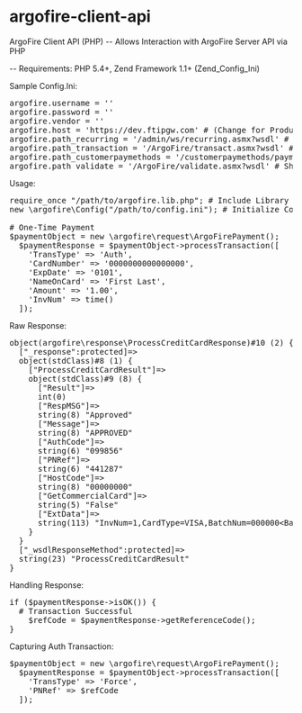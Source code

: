 argofire-client-api
===================

ArgoFire Client API (PHP)
-- Allows Interaction with ArgoFire Server API via PHP

-- Requirements: PHP 5.4+, Zend Framework 1.1+ (Zend_Config_Ini)

Sample Config.Ini:
<pre>
argofire.username = ''
argofire.password = ''
argofire.vendor = ''
argofire.host = 'https://dev.ftipgw.com' # (Change for Production)
argofire.path_recurring = '/admin/ws/recurring.asmx?wsdl' # Should Not Change
argofire.path_transaction = '/ArgoFire/transact.asmx?wsdl' # Should Not Change
argofire.path_customerpaymethods = '/customerpaymethods/paymethods.asmx?wsdl' # Should Not Change
argofire.path_validate = '/ArgoFire/validate.asmx?wsdl' # Should Not Change
</pre>


Usage:
<pre>
require_once "/path/to/argofire.lib.php"; # Include Library Wrapper
new \argofire\Config("/path/to/config.ini"); # Initialize Config Values

# One-Time Payment
$paymentObject = new \argofire\request\ArgoFirePayment();
  $paymentResponse = $paymentObject->processTransaction([
    'TransType' => 'Auth',
    'CardNumber' => '0000000000000000',
    'ExpDate' => '0101',
    'NameOnCard' => 'First Last',
    'Amount' => '1.00',
    'InvNum' => time()
  ]);
</pre>

Raw Response:
<pre>
object(argofire\response\ProcessCreditCardResponse)#10 (2) {
  ["_response":protected]=>
  object(stdClass)#8 (1) {
    ["ProcessCreditCardResult"]=>
    object(stdClass)#9 (8) {
      ["Result"]=>
      int(0)
      ["RespMSG"]=>
      string(8) "Approved"
      ["Message"]=>
      string(8) "APPROVED"
      ["AuthCode"]=>
      string(6) "099856"
      ["PNRef"]=>
      string(6) "441287"
      ["HostCode"]=>
      string(8) "00000000"
      ["GetCommercialCard"]=>
      string(5) "False"
      ["ExtData"]=>
      string(113) "InvNum=1,CardType=VISA,BatchNum=000000&lt;BatchNum&gt;000000&lt;/BatchNum&gt;&lt;ExpDate&gt;0520&lt;/ExpDate&gt;&lt;LastFour&gt;0019&lt;/LastFour&gt;"
    }
  }
  ["_wsdlResponseMethod":protected]=>
  string(23) "ProcessCreditCardResult"
}
</pre>


Handling Response: 
<pre>
if ($paymentResponse->isOK()) {
  # Transaction Successful
    $refCode = $paymentResponse->getReferenceCode();
}
</pre>


Capturing Auth Transaction:
<pre>
$paymentObject = new \argofire\request\ArgoFirePayment();
  $paymentResponse = $paymentObject->processTransaction([
    'TransType' => 'Force',
    'PNRef' => $refCode
  ]);
</pre>
